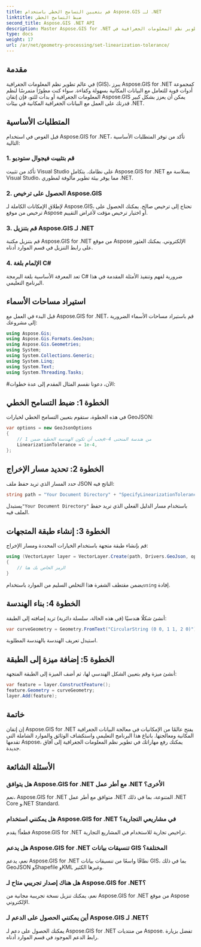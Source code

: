 ```yaml
---
title: قم بتعيين التسامح الخطي باستخدام Aspose.GIS لـ .NET
linktitle: ضبط التسامح الخطي
second_title: Aspose.GIS .NET API
description: Master Aspose.GIS for .NET للتعامل مع البيانات الجغرافية المكانية دون عناء. اتبع هذا البرنامج التعليمي خطوة بخطوة واطلق العنان للإمكانات الكاملة لتطوير نظم المعلومات الجغرافية في .NET.
type: docs
weight: 17
url: /ar/net/geometry-processing/set-linearization-tolerance/
---
```

## مقدمة
في عالم تطوير نظم المعلومات الجغرافية (GIS)، يبرز Aspose.GIS for .NET كمجموعة أدوات قوية للتعامل مع البيانات المكانية بسهولة وكفاءة. سواء كنت مطورًا متمرسًا لنظم المعلومات الجغرافية أو بدأت للتو، فإن إتقان Aspose.GIS يمكن أن يعزز بشكل كبير قدرتك على العمل مع البيانات الجغرافية المكانية في بيئات .NET.
## المتطلبات الأساسية
قبل الغوص في استخدام Aspose.GIS for .NET، تأكد من توفر المتطلبات الأساسية التالية:
### 1. قم بتثبيت فيجوال ستوديو
تأكد من تثبيت Visual Studio على نظامك. يتكامل Aspose.GIS for .NET بسلاسة مع Visual Studio، مما يوفر بيئة تطوير مألوفة لمطوري .NET.
### 2. الحصول على ترخيص Aspose.GIS
لإطلاق الإمكانات الكاملة لـ Aspose.GIS، تحتاج إلى ترخيص صالح. يمكنك الحصول على ترخيص من موقع Aspose أو اختيار ترخيص مؤقت لأغراض التقييم.
### 3. قم بتنزيل Aspose.GIS لـ .NET
قم بتنزيل مكتبة Aspose.GIS for .NET من موقع Aspose الإلكتروني. يمكنك العثور على رابط التنزيل في قسم الموارد أدناه.
### 4. الإلمام بلغة C#
تعد المعرفة الأساسية بلغة البرمجة C# ضرورية لفهم وتنفيذ الأمثلة المقدمة في هذا البرنامج التعليمي.

## استيراد مساحات الأسماء
قبل البدء في العمل مع Aspose.GIS for .NET، قم باستيراد مساحات الأسماء الضرورية إلى مشروعك:
```csharp
using Aspose.Gis;
using Aspose.Gis.Formats.GeoJson;
using Aspose.Gis.Geometries;
using System;
using System.Collections.Generic;
using System.Linq;
using System.Text;
using System.Threading.Tasks;
```
#الآن، دعونا نقسم المثال المقدم إلى عدة خطوات:
## الخطوة 1: ضبط التسامح الخطي
في هذه الخطوة، ستقوم بتعيين التسامح الخطي لخيارات GeoJSON:
```csharp
var options = new GeoJsonOptions
{
    // يجب أن تكون الهندسة الخطية ضمن 1e-4 من هندسة المنحنى
    LinearizationTolerance = 1e-4,
};
```
## الخطوة 2: تحديد مسار الإخراج
حدد المسار الذي تريد حفظ ملف JSON الناتج فيه:
```csharp
string path = "Your Document Directory" + "SpecifyLinearizationTolerance_out.json";
```
 يستبدل`"Your Document Directory"` باستخدام مسار الدليل الفعلي الذي تريد حفظ الملف فيه.
## الخطوة 3: إنشاء طبقة المتجهات
قم بإنشاء طبقة متجهة باستخدام الخيارات المحددة ومسار الإخراج:
```csharp
using (VectorLayer layer = VectorLayer.Create(path, Drivers.GeoJson, options))
{
    // الرمز الخاص بك هنا
}
```
 يضمن مقتطف الشفرة هذا التخلص السليم من الموارد باستخدام`using` إفادة.
## الخطوة 4: بناء الهندسة
أنشئ شكلًا هندسيًا (في هذه الحالة، سلسلة دائرية) تريد إضافته إلى الطبقة:
```csharp
var curveGeometry = Geometry.FromText("CircularString (0 0, 1 1, 2 0)");
```
استبدل تعريف الهندسة بالهندسة المطلوبة.
## الخطوة 5: إضافة ميزة إلى الطبقة
أنشئ ميزة وقم بتعيين الشكل الهندسي لها، ثم أضف الميزة إلى الطبقة المتجهة:
```csharp
var feature = layer.ConstructFeature();
feature.Geometry = curveGeometry;
layer.Add(feature);
```

## خاتمة
إن إتقان Aspose.GIS for .NET يفتح عالمًا من الإمكانيات في معالجة البيانات الجغرافية المكانية ومعالجتها. باتباع هذا البرنامج التعليمي واستكشاف الوثائق والموارد الشاملة التي تقدمها Aspose، يمكنك رفع مهاراتك في تطوير نظم المعلومات الجغرافية إلى آفاق جديدة.
## الأسئلة الشائعة
### هل يتوافق Aspose.GIS for .NET مع أطر عمل .NET الأخرى؟
نعم، Aspose.GIS for .NET متوافق مع أطر عمل .NET المتنوعة، بما في ذلك .NET Core و.NET Standard.
### هل يمكنني استخدام Aspose.GIS for .NET في مشاريعي التجارية؟
قطعاً! يقدم Aspose.GIS for .NET تراخيص تجارية للاستخدام في المشاريع التجارية.
### هل يدعم Aspose.GIS for .NET تنسيقات بيانات GIS المختلفة؟
نعم، يدعم Aspose.GIS for .NET نطاقًا واسعًا من تنسيقات بيانات GIS، بما في ذلك GeoJSON وShapefile وKML وغيرها الكثير.
### هل هناك إصدار تجريبي متاح لـ Aspose.GIS for .NET؟
نعم، يمكنك تنزيل نسخة تجريبية مجانية من Aspose.GIS for .NET من موقع Aspose الإلكتروني.
### أين يمكنني الحصول على الدعم لـ Aspose.GIS لـ .NET؟
يمكنك الحصول على دعم لـ Aspose.GIS for .NET من منتديات Aspose. تفضل بزيارة رابط الدعم الموجود في قسم الموارد أدناه.